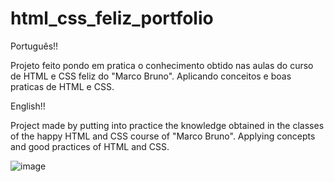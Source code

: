 # html_css_feliz_portfolio
Português!!

Projeto feito pondo em pratica o conhecimento obtido nas aulas do curso de HTML e CSS feliz do "Marco Bruno". 
Aplicando conceitos e boas praticas de HTML e CSS.

English!!

Project made by putting into practice the knowledge obtained in the classes of the happy HTML and CSS course of "Marco Bruno". 
Applying concepts and good practices of HTML and CSS.

![image](https://github.com/SaulBassoJr/html_css_feliz_portfolio/assets/85260541/878569fc-ba4f-4ad4-bcd1-d2d965ada5af)
